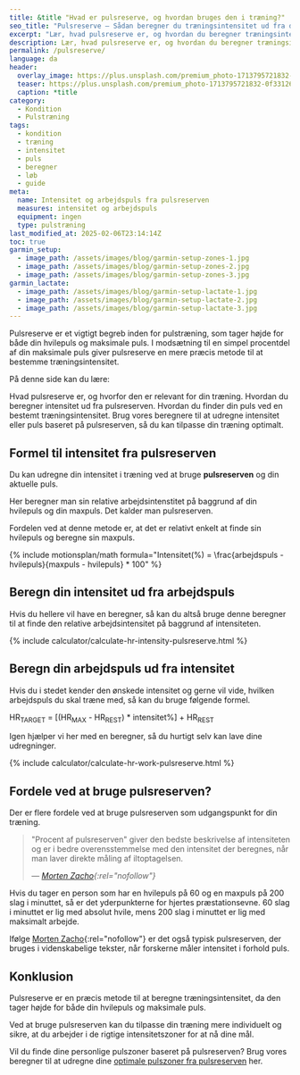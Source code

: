```yaml
---
title: &title "Hvad er pulsreserve, og hvordan bruges den i træning?"
seo_title: "Pulsreserve – Sådan beregner du træningsintensitet ud fra din puls"
excerpt: "Lær, hvad pulsreserve er, og hvordan du beregner træningsintensitet med den. Brug vores beregnere til at finde puls ved en given intensitet eller intensitet ud fra puls."
description: Lær, hvad pulsreserve er, og hvordan du beregner træningsintensitet med den. Brug vores beregnere til at finde puls ved en given intensitet eller intensitet ud fra puls.
permalink: /pulsreserve/
language: da
header:
  overlay_image: https://plus.unsplash.com/premium_photo-1713795721832-0f33126b4abd?ixlib=rb-4.0.3&ixid=M3wxMjA3fDB8MHxwaG90by1wYWdlfHx8fGVufDB8fHx8fA%3D%3D&auto=format&fit=crop&h=630&w=1200&q=10
  teaser: https://plus.unsplash.com/premium_photo-1713795721832-0f33126b4abd?ixlib=rb-4.0.3&ixid=M3wxMjA3fDB8MHxwaG90by1wYWdlfHx8fGVufDB8fHx8fA%3D%3D&auto=format&fit=crop&h=300&w=400&q=10
  caption: *title
category:
  - Kondition
  - Pulstræning
tags:
  - kondition
  - træning
  - intensitet
  - puls
  - beregner
  - løb
  - guide
meta:
  name: Intensitet og arbejdspuls fra pulsreserven
  measures: intensitet og arbejdspuls
  equipment: ingen
  type: pulstræning
last_modified_at: 2025-02-06T23:14:14Z
toc: true
garmin_setup:
  - image_path: /assets/images/blog/garmin-setup-zones-1.jpg
  - image_path: /assets/images/blog/garmin-setup-zones-2.jpg
  - image_path: /assets/images/blog/garmin-setup-zones-3.jpg
garmin_lactate:
  - image_path: /assets/images/blog/garmin-setup-lactate-1.jpg
  - image_path: /assets/images/blog/garmin-setup-lactate-2.jpg
  - image_path: /assets/images/blog/garmin-setup-lactate-3.jpg
---
```

Pulsreserve er et vigtigt begreb inden for pulstræning, som tager højde for både din hvilepuls og maksimale puls. I modsætning til en simpel procentdel af din maksimale puls giver pulsreserve en mere præcis metode til at bestemme træningsintensitet.

På denne side kan du lære:

Hvad pulsreserve er, og hvorfor den er relevant for din træning.
Hvordan du beregner intensitet ud fra pulsreserven.
Hvordan du finder din puls ved en bestemt træningsintensitet.
Brug vores beregnere til at udregne intensitet eller puls baseret på pulsreserven, så du kan tilpasse din træning optimalt.

## Formel til intensitet fra pulsreserven

Du kan udregne din intensitet i træning ved at bruge **pulsreserven** og din aktuelle puls.

Her beregner man sin relative arbejdsintenstitet på baggrund af din hvilepuls og din maxpuls. Det kalder man pulsreserven.

Fordelen ved at denne metode er, at det er relativt enkelt at finde sin hvilepuls og beregne sin maxpuls. 

{% include motionsplan/math formula="Intensitet(%) = \frac{arbejdspuls - hvilepuls}{maxpuls - hvilepuls} * 100" %}

## Beregn din intensitet ud fra arbejdspuls

Hvis du hellere vil have en beregner, så kan du altså bruge denne beregner til at finde den relative arbejdsintensitet på baggrund af intensiteten.

{% include calculator/calculate-hr-intensity-pulsreserve.html %}

## Beregn din arbejdspuls ud fra intensitet

Hvis du i stedet kender den ønskede intensitet og gerne vil vide, hvilken arbejdspuls du skal træne med, så kan du bruge følgende formel.

HR<sub>TARGET</sub> = [(HR<sub>MAX</sub> - HR<sub>REST</sub>) * intensitet%] + HR<sub>REST</sub>

Igen hjælper vi her med en beregner, så du hurtigt selv kan lave dine udregninger.

{% include calculator/calculate-hr-work-pulsreserve.html %}

## Fordele ved at bruge pulsreserven?

Der er flere fordele ved at bruge pulsreserven som udgangspunkt for din træning.

> "Procent af pulsreserven" giver den bedste beskrivelse af intensiteten og er i bedre overensstemmelse med den intensitet der beregnes, når man laver direkte måling af iltoptagelsen.
>
> — <cite>[Morten Zacho](https://web.archive.org/web/20110606202421/http://www.motion-online.dk/konditionstraening/vaerktoejer/beregn_din_traeningsintensitet/){:rel="nofollow"}</cite>

Hvis du tager en person som har en hvilepuls på 60 og en maxpuls på 200 slag i minuttet, så er det yderpunkterne for hjertes præstationsevne. 60 slag i minuttet er lig med absolut hvile, mens 200 slag i minuttet er lig med maksimalt arbejde.

Ifølge [Morten Zacho](https://web.archive.org/web/20110606202421/http://www.motion-online.dk/konditionstraening/vaerktoejer/beregn_din_traeningsintensitet/){:rel="nofollow"} er det også typisk pulsreserven, der bruges i videnskabelige tekster, når forskerne måler intensitet i forhold puls.

## Konklusion

Pulsreserve er en præcis metode til at beregne træningsintensitet, da den tager højde for både din hvilepuls og maksimale puls.

Ved at bruge pulsreserven kan du tilpasse din træning mere individuelt og sikre, at du arbejder i de rigtige intensitetszoner for at nå dine mål.

Vil du finde dine personlige pulszoner baseret på pulsreserven? Brug vores beregner til at udregne dine [optimale pulszoner fra pulsreserven](/pulszoner-pulsreserve-karvonen/) her.
